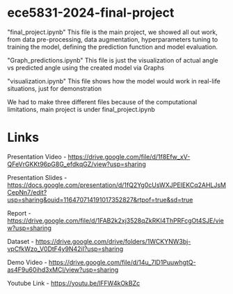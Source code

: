 # ece5831-2024-final-project

"final_project.ipynb"
This file is the main project, we showed all out work, from data pre-processing, data augmentation, hyperparameters tuning to training the model, defining the prediction function and model evaluation. 

"Graph_predictions.ipynb"
This file is just the visualization of actual angle vs predicted angle using the created model via Graphs

"visualization.ipynb"
This file shows how the model would work in real-life situations, just for demonstration

We had to make three different files because of the computational limitations, main project is under final_project.ipynb

# Links

Presentation Video - https://drive.google.com/file/d/1f8Efw_xV-QFeVrGKKt96pG8G_efdkqGZ/view?usp=sharing

Presentation Slides - https://docs.google.com/presentation/d/1fQ2Yg0cUsWXJPEIEKCq2AHLJsMCepNn7/edit?usp=sharing&ouid=116470714191017352827&rtpof=true&sd=true

Report - https://drive.google.com/file/d/1FAB2k2xj3528qZkRKI4ThPRFcgOt4SJE/view?usp=sharing 
 
Dataset - https://drive.google.com/drive/folders/1WCKYNW3bj-vpCfkWzo_V0DtF4y9N42iI?usp=sharing

Demo Video - https://drive.google.com/file/d/14u_7lD1PuuwhgtQ-as4F9u60ihd3xMCl/view?usp=sharing

Youtube Link - https://youtu.be/lFFW4kOkBZc